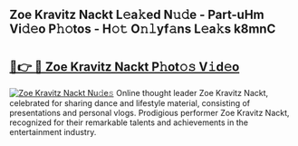 ## Zoe Kravitz Nackt L𝚎a𝚔ed N𝚞𝚍e - Part-uHm Vi𝚍𝚎o P𝚑𝚘tos - H𝚘𝚝 O𝚗𝚕yf𝚊ns L𝚎a𝚔s k8mnC

# <h2><a href="http://kf9ssn.oniu.top/?m=Zoe+Kravitz+Nackt">🔗👉 🔴 Zoe Kravitz Nackt P𝚑ot𝚘𝚜 V𝚒d𝚎o</a></h2>

[![Zoe Kravitz Nackt Nu𝚍e𝚜](https://i.imgur.com/0qMVB7G.gif)](http://kf9ssn.oniu.top/?m=Zoe+Kravitz+Nackt)
Online thought leader Zoe Kravitz Nackt, celebrated for sharing dance and lifestyle material, consisting of presentations and personal vlogs. Prodigious performer Zoe Kravitz Nackt, recognized for their remarkable talents and achievements in the entertainment industry.  
